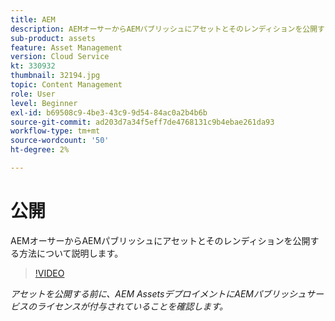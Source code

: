 ```yaml
---
title: AEM
description: AEMオーサーからAEMパブリッシュにアセットとそのレンディションを公開する方法について説明します。
sub-product: assets
feature: Asset Management
version: Cloud Service
kt: 330932
thumbnail: 32194.jpg
topic: Content Management
role: User
level: Beginner
exl-id: b69508c9-4be3-43c9-9d54-84ac0a2b4b6b
source-git-commit: ad203d7a34f5eff7de4768131c9b4ebae261da93
workflow-type: tm+mt
source-wordcount: '50'
ht-degree: 2%

---
```


# 公開

AEMオーサーからAEMパブリッシュにアセットとそのレンディションを公開する方法について説明します。

>[!VIDEO](https://video.tv.adobe.com/v/330932/?quality=12&learn=on&hidetitle=true)

_アセットを公開する前に、AEM AssetsデプロイメントにAEMパブリッシュサービスのライセンスが付与されていることを確認します。_
